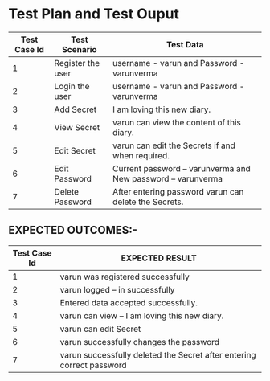 # Test Plan and Test Ouput

Test Case Id       | Test Scenario          |  Test Data
-------------------| -----------------------|-----------------
1                  | Register the user      |     username -  varun  and Password -  varunverma 
2                  | Login the user         |     username -  varun and Password -  varunverma
3                  | Add Secret             |  I am loving this new diary.
4                  | View Secret            |   varun can view the content of this diary.
5                  | Edit Secret            |   varun can edit the Secrets if and when required.
6                  | Edit Password          | Current password –  varunverma and New password –  varunverma
7                  | Delete Password        | After entering password  varun can delete the Secrets.                                                                         

## EXPECTED OUTCOMES:-

Test Case Id       | EXPECTED RESULT         
-------------------| ---------------------------------------
1                  |  varun was registered successfully
2                  |  varun logged – in successfully        
3                  |  Entered data accepted successfully.         
4                  |  varun can view – I am loving this new diary.        
5                  |  varun can edit Secret                                                             
6                  |  varun successfully changes the password         
7                  |  varun successfully deleted the Secret after entering correct password 
